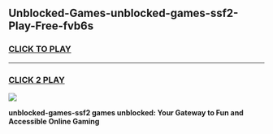 
## Unblocked-Games-unblocked-games-ssf2-Play-Free-fvb6s
<h3>
<a href="https://premium76.site?title=unblocked-games-ssf2&ref=21A">CLICK TO PLAY</a></h3>
<hr>

<h3>
<a href="https://premium76.site?title=unblocked-games-ssf2&ref=21A">CLICK 2 PLAY</a>
  
</h3>

<a href="https://premium76.site?title=unblocked-games-ssf2&ref=21A"><img src="https://clearcache.store/games.png"></a>


**unblocked-games-ssf2 games unblocked: Your Gateway to Fun and Accessible Online Gaming**
